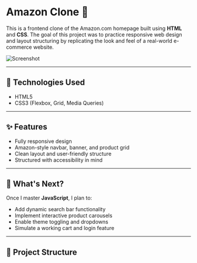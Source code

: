 # Amazon Clone 🛒

This is a frontend clone of the Amazon.com homepage built using **HTML** and **CSS**. The goal of this project was to practice responsive web design and layout structuring by replicating the look and feel of a real-world e-commerce website.

![Screenshot](link-to-screenshot-if-available)

---

## 🔧 Technologies Used

- HTML5
- CSS3 (Flexbox, Grid, Media Queries)

---

## ✨ Features

- Fully responsive design
- Amazon-style navbar, banner, and product grid
- Clean layout and user-friendly structure
- Structured with accessibility in mind

---

## 🚀 What's Next?

Once I master **JavaScript**, I plan to:

- Add dynamic search bar functionality
- Implement interactive product carousels
- Enable theme toggling and dropdowns
- Simulate a working cart and login feature

---

## 📁 Project Structure

